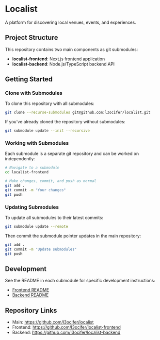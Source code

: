 # Localist

A platform for discovering local venues, events, and experiences.

## Project Structure

This repository contains two main components as git submodules:

- **localist-frontend**: Next.js frontend application
- **localist-backend**: Node.js/TypeScript backend API

## Getting Started

### Clone with Submodules

To clone this repository with all submodules:

```bash
git clone --recurse-submodules git@github.com:l3ocifer/localist.git
```

If you've already cloned the repository without submodules:

```bash
git submodule update --init --recursive
```

### Working with Submodules

Each submodule is a separate git repository and can be worked on independently:

```bash
# Navigate to a submodule
cd localist-frontend

# Make changes, commit, and push as normal
git add .
git commit -m "Your changes"
git push
```

### Updating Submodules

To update all submodules to their latest commits:

```bash
git submodule update --remote
```

Then commit the submodule pointer updates in the main repository:

```bash
git add .
git commit -m "Update submodules"
git push
```

## Development

See the README in each submodule for specific development instructions:

- [Frontend README](./localist-frontend/README.md)
- [Backend README](./localist-backend/README.md)

## Repository Links

- Main: https://github.com/l3ocifer/localist
- Frontend: https://github.com/l3ocifer/localist-frontend
- Backend: https://github.com/l3ocifer/localist-backend

